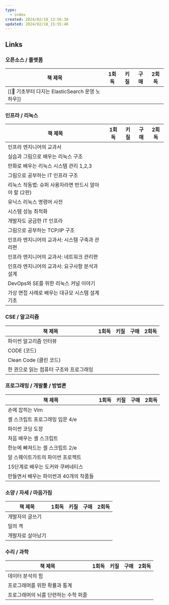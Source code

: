 ```yaml
---
type:
  - index
created: 2024/02/18_13:56:30
updated: 2024/02/18_15:55:48
---
```


## Links

### 오픈소스 / 플랫폼

| 책 제목                                 | 1회독 | 키질 | 구매 | 2회독 |
|--------------------------------------|-----|----|----|-----|
| [[📕 기초부터 다지는 ElasticSearch 운영 노하우]] |     |    |    |     |

### 인프라 / 리눅스

| 책 제목                             | 1회독 | 키질 | 구매 | 2회독 |
|----------------------------------|-----|----|----|-----|
| 인프라 엔지니어의 교과서                    |     |    |    |     |
| 실습과 그림으로 배우는 리눅스 구조              |     |    |    |     |
| 만화로 배우는 리눅스 시스템 관리 1,2,3         |     |    |    |     |
| 그림으로 공부하는 IT 인프라 구조              |     |    |    |     |
| 리눅스 작동법: 슈퍼 사용자라면 반드시 알아야 할 (2판) |     |    |    |     |
| 유닉스 리눅스 명령어 사전                   |     |    |    |     |
| 시스템 성능 최적화                       |     |    |    |     |
| 개발자도 궁금한 IT 인프라                  |     |    |    |     |
| 그림으로 공부하는 TCP/IP 구조              |     |    |    |     |
| 인프라 엔지니어의 교과서: 시스템 구축과 관리편       |     |    |    |     |
| 인프라 엔지니어의 교과서: 네트워크 관리편          |     |    |    |     |
| 인프라 엔지니어의 교과서: 요구사항 분석과 설계       |     |    |    |     |
| DevOps와 SE를 위한 리눅스 커널 이야기        |     |    |    |     |
| 가상 면접 사례로 배우는 대규모 시스템 설계 기초      |     |    |    |     |

### CSE / 알고리즘

| 책 제목                   | 1회독 | 키질 | 구매 | 2회독 |
|------------------------|-----|----|----|-----|
| 파이썬 알고리즘 인터뷰           |     |    |    |     |
| CODE (코드)              |     |    |    |     |
| Clean Code (클린 코드)     |     |    |    |     |
| 한 권으로 읽는 컴퓨터 구조와 프로그래밍 |     |    |    |     |

### 프로그래밍 / 개발툴 / 방법론

| 책 제목                   | 1회독 | 키질 | 구매 | 2회독 |
|------------------------|-----|----|----|-----|
| 손에 잡히는 Vim             |     |    |    |     |
| 셸 스크립트 프로그래밍 입문 4/e    |     |    |    |     |
| 파이썬 코딩 도장              |     |    |    |     |
| 처음 배우는 셸 스크립트          |     |    |    |     |
| 한눈에 빠져드는 셸 스크립트 2/e    |     |    |    |     |
| 알 스웨이트가트의 파이썬 프로젝트     |     |    |    |     |
| 15단계로 배우는 도커와 쿠버네티스    |     |    |    |     |
| 만들면서 배우는 파이썬과 40개의 작품들 |     |    |    |     |

### 소양 / 자세 / 마음가짐

| 책 제목      | 1회독 | 키질 | 구매 | 2회독 |
|-----------|-----|----|----|-----|
| 개발자의 글쓰기  |     |    |    |     |
| 일의 격      |     |    |    |     |
| 개발자로 살아남기 |     |    |    |     |

### 수리 / 과학

| 책 제목                 | 1회독 | 키질 | 구매 | 2회독 |
|----------------------|-----|----|----|-----|
| 데이터 분석의 힘            |     |    |    |     |
| 프로그래머를 위한 확률과 통계     |     |    |    |     |
| 프로그래머의 뇌를 단련하는 수학 퍼즐 |     |    |    |     |
